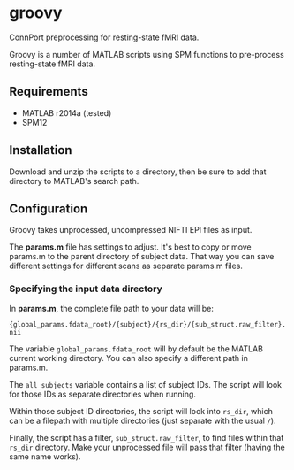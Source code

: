 # groovy
ConnPort preprocessing for resting-state fMRI data.

Groovy is a number of MATLAB scripts using SPM functions to pre-process
resting-state fMRI data.

## Requirements
* MATLAB r2014a (tested)
* SPM12

## Installation
Download and unzip the scripts to a directory, then be sure to add that 
directory to MATLAB's search path.

## Configuration
Groovy takes unprocessed, uncompressed NIFTI EPI files as input.

The **params.m** file has settings to adjust. It's best to copy or move
params.m to the parent directory of subject data. That way you can save
different settings for different scans as separate params.m files.

### Specifying the input data directory
In **params.m**, the complete file path to your data will be:

`{global_params.fdata_root}/{subject}/{rs_dir}/{sub_struct.raw_filter}.nii`

The variable `global_params.fdata_root` will by default be the MATLAB current 
working directory. You can also specify a different path in params.m.

The `all_subjects` variable contains a list of subject IDs. The script will
look for those IDs as separate directories when running.

Within those subject ID directories, the script will look into `rs_dir`, which
can be a filepath with multiple directories (just separate with the usual `/`).

Finally, the script has a filter, `sub_struct.raw_filter`, to find files within
that `rs_dir` directory. Make your unprocessed file will pass that filter
(having the same name works).
